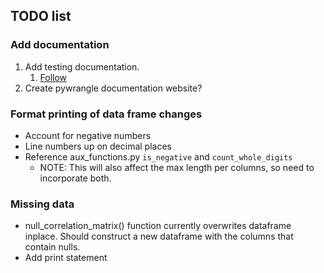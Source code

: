 ## TODO list

### Add documentation
1. Add testing documentation.
   1. [Follow](https://python-packaging.readthedocs.io/en/latest/minimal.html)
2. Create pywrangle documentation website?

### Format printing of data frame changes
- Account for negative numbers
- Line numbers up on decimal places
- Reference aux_functions.py `is_negative` and `count_whole_digits`
  - NOTE: This will also affect the max length per columns, so need to incorporate both.

### Missing data
- null_correlation_matrix() function currently overwrites dataframe inplace. Should construct a new dataframe with the columns that contain nulls. 
- Add print statement


